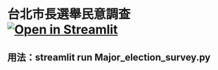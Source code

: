 # 台北市長選舉民意調查 [![Open in Streamlit](https://static.streamlit.io/badges/streamlit_badge_black_white.svg)](https://share.streamlit.io/mc6666/major_election_survey/main/Major_election_survey.py)
## 用法：streamlit run Major_election_survey.py
